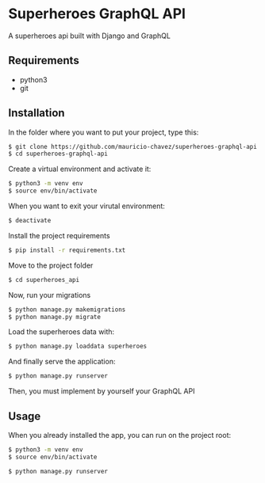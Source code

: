 # Superheroes GraphQL API

A superheroes api built with Django and GraphQL

## Requirements

* python3
* git

## Installation

In the folder where you want to put your project, type this:

```bash
$ git clone https://github.com/mauricio-chavez/superheroes-graphql-api.git
$ cd superheroes-graphql-api
```

Create a virtual environment and activate it:

```bash
$ python3 -m venv env
$ source env/bin/activate
```

When you want to exit your virutal environment:

```bash
$ deactivate
```

Install the project requirements
```bash
$ pip install -r requirements.txt
```

Move to the project folder

```bash
$ cd superheroes_api
```

Now, run your migrations

```bash
$ python manage.py makemigrations
$ python manage.py migrate
```

Load the superheroes data with:

```bash
$ python manage.py loaddata superheroes
```

And finally serve the application:

```bash
$ python manage.py runserver
```

Then, you must implement by yourself your GraphQL API 

## Usage

When you already installed the app, you can run on the project root:

```bash
$ python3 -m venv env
$ source env/bin/activate
```

```bash
$ python manage.py runserver
```

